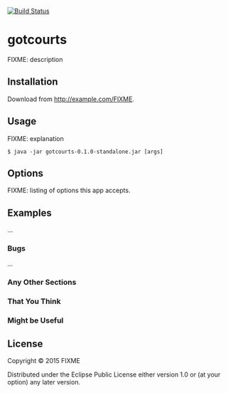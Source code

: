 [![Build Status](https://travis-ci.org/fterrier/gotcourts-scraper.svg?branch=master)](https://travis-ci.org/fterrier/gotcourts-scraper)

# gotcourts

FIXME: description

## Installation

Download from http://example.com/FIXME.

## Usage

FIXME: explanation

    $ java -jar gotcourts-0.1.0-standalone.jar [args]

## Options

FIXME: listing of options this app accepts.

## Examples

...

### Bugs

...

### Any Other Sections
### That You Think
### Might be Useful

## License

Copyright © 2015 FIXME

Distributed under the Eclipse Public License either version 1.0 or (at
your option) any later version.
